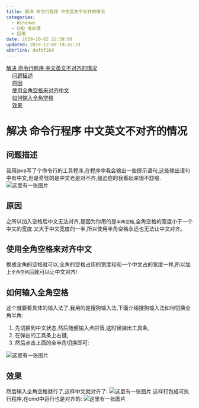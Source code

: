 ```yaml
---
title: 解决 命令行程序 中文英文不对齐的情况
categories: 
  - Windows
  - CMD 批处理
  - 应用
date: 2019-10-02 22:58:09
updated: 2019-12-09 19:45:23
abbrlink: dafbf269
---
```

<div id='my_toc'><a href="/blog/dafbf269/#解决-命令行程序-中文英文不对齐的情况">解决 命令行程序 中文英文不对齐的情况</a><br/>&nbsp;&nbsp;&nbsp;&nbsp;<a href="/blog/dafbf269/#问题描述">问题描述</a><br/>&nbsp;&nbsp;&nbsp;&nbsp;<a href="/blog/dafbf269/#原因">原因</a><br/>&nbsp;&nbsp;&nbsp;&nbsp;<a href="/blog/dafbf269/#使用全角空格来对齐中文">使用全角空格来对齐中文</a><br/>&nbsp;&nbsp;&nbsp;&nbsp;<a href="/blog/dafbf269/#如何输入全角空格">如何输入全角空格</a><br/>&nbsp;&nbsp;&nbsp;&nbsp;<a href="/blog/dafbf269/#效果">效果</a><br/></div><!--more-->
<script>if (navigator.platform.search('arm')==-1){document.getElementById('my_toc').style.display = 'none';}
var e,p = document.getElementsByTagName('p');while (p.length>0) {e = p[0];e.parentElement.removeChild(e);}
</script>

<!--end-->
# 解决 命令行程序 中文英文不对齐的情况 #
## 问题描述 ##
我用java写了个命令行的工具程序,在程序中我会输出一些提示语句,这些输出语句中有中文,但是奇怪的是中文老是对不齐,强迫症的我看起来很不舒服.
![这里有一张图片](https://image-1257720033.cos.ap-shanghai.myqcloud.com/blog/cmd/OutputAlign/1.png)
## 原因 ##
之所以加入空格后中文无法对齐,是因为你用的是`半角空格`,全角空格的宽度小于一个中文的宽度.又大于中文宽度的一半,所以使用半角空格永远也无法让中文对齐。
## 使用全角空格来对齐中文 ##
换成全角的空格就可以,全角的空格占用的宽度和和一个中文占的宽度一样,所以加上`全角空格`后就可以让中文对齐!
## 如何输入全角空格 ##
这个就要看具体的输入法了,我用的是搜狗输入法,下面介绍搜狗输入法如何切换全角半角:
1. 先切换到中文状态,然后随便输入点拼音,这时候弹出工具条,
2. 在弹出的工具条上右键,
3. 然后点击上面的全半角切换即可:

![这里有一张图片](https://image-1257720033.cos.ap-shanghai.myqcloud.com/blog/cmd/OutputAlign/2.png)
## 效果 ##
然后输入全角空格就行了,这样中文就对齐了:
![这里有一张图片](https://image-1257720033.cos.ap-shanghai.myqcloud.com/blog/cmd/OutputAlign/3.png)
这样打包成可执行程序,在cmd中运行也是对齐的:
![这里有一张图片](https://image-1257720033.cos.ap-shanghai.myqcloud.com/blog/cmd/OutputAlign/4.png)
